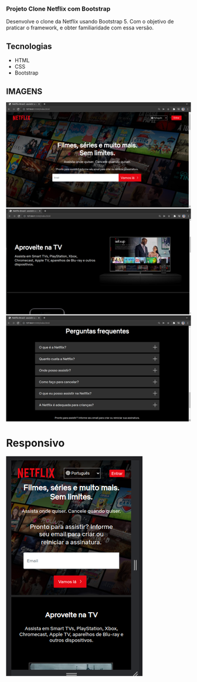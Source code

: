 ### Projeto Clone Netflix com Bootstrap

Desenvolve o clone da Netflix usando Bootstrap 5. Com o objetivo de praticar o framework, e obter familiaridade com essa versão.

## Tecnologias
- HTML
- CSS
- Bootstrap

## IMAGENS

![img1](img/img1.png "img1")
![img2](img/img2.png "img2")
![img3](img/img3.png "img3")

# Responsivo

![img4](img/img4.png "img4")


